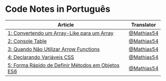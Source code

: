 # Code Notes in Português

| Article| Translator|
|--------|-----------|
| [1: Convertendo um Array-Like para um Array](./1-convertendo-um-array-like-para-um-array.md) | [@Mathias54](https://github.com/Mathias54) |
| [2: Console Table](./2-console-table.md)|[@Mathias54](https://github.com/Mathias54) |
| [3: Quando Não Utilizar Arrow Functions](./3-quando-nao-usar-arrow-function.md)|[@Mathias54](https://github.com/Mathias54) |
| [4: Declarando Variáveis CSS](./4-declarando-variaveis-css.md)|[@Mathias54](https://github.com/Mathias54) |
| [5: Forma Rápido de Definir Métodos em Objetos ES6 ](./5-sintaxa-metodo-conciso.md)|[@Mathias54](https://github.com/Mathias54) |
